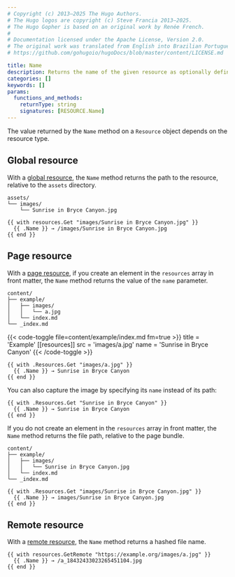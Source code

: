 ```yaml
---
# Copyright (c) 2013–2025 The Hugo Authors.
# The Hugo logos are copyright (c) Steve Francia 2013–2025.
# The Hugo Gopher is based on an original work by Renée French.
#
# Documentation licensed under the Apache License, Version 2.0.
# The original work was translated from English into Brazilian Portuguese.
# https://github.com/gohugoio/hugoDocs/blob/master/content/LICENSE.md

title: Name
description: Returns the name of the given resource as optionally defined in front matter, falling back to its file path.
categories: []
keywords: []
params:
  functions_and_methods:
    returnType: string
    signatures: [RESOURCE.Name]
---
```


The value returned by the `Name` method on a `Resource` object depends on the resource type.

## Global resource

With a [global resource](g), the `Name` method returns the path to the resource, relative to the `assets` directory.

```text
assets/
└── images/
    └── Sunrise in Bryce Canyon.jpg
```

```go-html-template
{{ with resources.Get "images/Sunrise in Bryce Canyon.jpg" }}
  {{ .Name }} → /images/Sunrise in Bryce Canyon.jpg
{{ end }}
```

## Page resource

With a [page resource](g), if you create an element in the `resources` array in front matter, the `Name` method returns the value of the `name` parameter.

```text
content/
├── example/
│   ├── images/
│   │   └── a.jpg
│   └── index.md
└── _index.md
```

{{< code-toggle file=content/example/index.md fm=true >}}
title = 'Example'
[[resources]]
src = 'images/a.jpg'
name = 'Sunrise in Bryce Canyon'
{{< /code-toggle >}}

```go-html-template
{{ with .Resources.Get "images/a.jpg" }}
  {{ .Name }} → Sunrise in Bryce Canyon
{{ end }}
```

You can also capture the image by specifying its `name` instead of its path:

```go-html-template
{{ with .Resources.Get "Sunrise in Bryce Canyon" }}
  {{ .Name }} → Sunrise in Bryce Canyon
{{ end }}
```

If you do not create an element in the `resources` array in front matter, the `Name` method returns the file path, relative to the page bundle.

```text
content/
├── example/
│   ├── images/
│   │   └── Sunrise in Bryce Canyon.jpg
│   └── index.md
└── _index.md
```

```go-html-template
{{ with .Resources.Get "images/Sunrise in Bryce Canyon.jpg" }}
  {{ .Name }} → images/Sunrise in Bryce Canyon.jpg
{{ end }}
```
## Remote resource

With a [remote resource](g), the `Name` method returns a hashed file name.

```go-html-template
{{ with resources.GetRemote "https://example.org/images/a.jpg" }}
  {{ .Name }} → /a_18432433023265451104.jpg
{{ end }}
```
